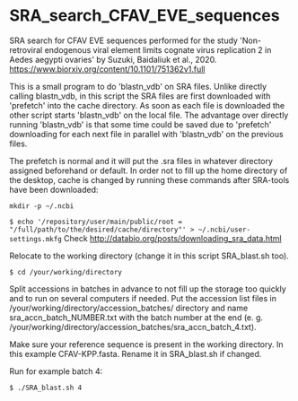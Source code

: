 # SRA_search_CFAV_EVE_sequences
SRA search for CFAV EVE sequences performed for the study 'Non-retroviral endogenous viral element limits cognate virus replication 2 in Aedes aegypti ovaries' by Suzuki, Baidaliuk et al., 2020. https://www.biorxiv.org/content/10.1101/751362v1.full

This is a small program to do 'blastn_vdb' on SRA files. Unlike directly calling blastn_vdb, in this script the SRA files are first downloaded with 'prefetch' into the cache directory. As soon as each file is downloaded the other script starts 'blastn_vdb' on the local file. The advantage over directly running 'blastn_vdb' is that some time could be saved due to 'prefetch' downloading for each next file in parallel with 'blastn_vdb' on the previous files.


The prefetch is normal and it will put the .sra files in whatever directory assigned beforehand or default.
In order not to fill up the home directory of the desktop, cache is changed by running these commands after SRA-tools have been downloaded:

`mkdir -p ~/.ncbi`

`$ echo '/repository/user/main/public/root = "/full/path/to/the/desired/cache/directory"' > ~/.ncbi/user-settings.mkfg`
Check http://databio.org/posts/downloading_sra_data.html

Relocate to the working directory (change it in this script SRA_blast.sh too).

`$ cd /your/working/directory`

Split accessions in batches in advance to not fill up the storage too quickly and to run on several computers if needed.
Put the accession list files in /your/working/directory/accession_batches/ directory and name sra_accn_batch_NUMBER.txt with the batch number at the end (e. g. /your/working/directory/accession_batches/sra_accn_batch_4.txt).

Make sure your reference sequence is present in the working directory. In this example CFAV-KPP.fasta. Rename it in SRA_blast.sh if changed.

Run for example batch 4:

`$ ./SRA_blast.sh 4`
